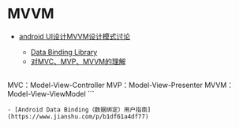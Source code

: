 # MVVM

- [android UI设计MVVM设计模式讨论](https://www.zhihu.com/question/30976423)
    - [Data Binding Library](https://developer.android.com/topic/libraries/data-binding/)
    - [对MVC、MVP、MVVM的理解](https://blog.csdn.net/napolunyishi/article/details/22722345)

    ```
MVC：Model-View-Controller
MVP：Model-View-Presenter
MVVM：Model-View-ViewModel
    ```
    
    - [Android Data Binding（数据绑定）用户指南](https://www.jianshu.com/p/b1df61a4df77)

